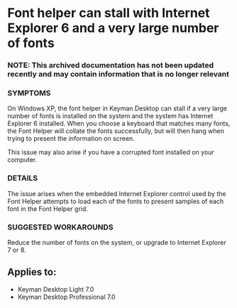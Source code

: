 # Font helper can stall with Internet Explorer 6 and a very large number of fonts

### **NOTE**: This archived documentation has not been updated recently and may contain information that is no longer relevant

### SYMPTOMS
On Windows XP, the font helper in Keyman Desktop can stall if a very large number of fonts is installed on the system and the system has Internet Explorer 6 installed.  When you choose a keyboard that matches many fonts, the Font Helper will collate the fonts successfully, but will then hang when trying to present the information on screen.

This issue may also arise if you have a corrupted font installed on your computer.

### DETAILS
The issue arises when the embedded Internet Explorer control used by the Font Helper attempts to load each of the fonts to present samples of each font in the Font Helper grid.

### SUGGESTED WORKAROUNDS
Reduce the number of fonts on the system, or upgrade to Internet Explorer 7 or 8.

## Applies to:
* Keyman Desktop Light 7.0
* Keyman Desktop Professional 7.0